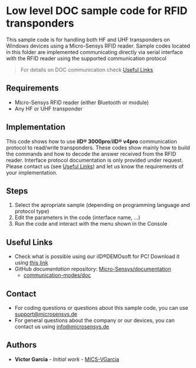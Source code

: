 # Low level DOC sample code for RFID transponders
This sample code is for handling both HF and UHF transponders on Windows devices using a Micro-Sensys RFID reader.
Sample codes located in this folder are implemented communicating directly via serial interface with the RFID reader using the supported communication protocol 

> For details on DOC communication check [Useful Links](#Useful-Links) 

## Requirements
* Micro-Sensys RFID reader (either Bluetooth or module)
* Any HF or UHF transponder

## Implementation
This code shows how to use **iID® 3000pro**/**iID® v4pro** communication protocol to read/write transponders. 
These codes show mainly how to build the commands and how to decode the answer received from the RFID reader. Interface protocol documentation is only provided under request. Please contact us (see [Useful Links](#Useful-Links)) and let us know the requirements of your implementation.

## Steps
 1. Select the apropriate sample (depending on programming language and protocol type)
 2. Edit the parameters in the code (interface name, ...)
 3. Run the code and interact with the menu shown in the Console

## Useful Links

* Check what is possible using our iID®DEMOsoft for PC! Download it using [this link](https://www.microsensys.de/downloads/CDContent/Install/iID%c2%ae%20DEMOsoft.zip)
* GitHub *documentation* repository: [Micro-Sensys/documentation](https://github.com/Micro-Sensys/documentation)
	* [communication-modes/doc](https://github.com/Micro-Sensys/documentation/tree/master/communication-modes/doc)

## Contact

* For coding questions or questions about this sample code, you can use [support@microsensys.de](mailto:support@microsensys.de)
* For general questions about the company or our devices, you can contact us using [info@microsensys.de](mailto:info@microsensys.de)

## Authors

* **Victor Garcia** - *Initial work* - [MICS-VGarcia](https://github.com/MICS-VGarcia/)
